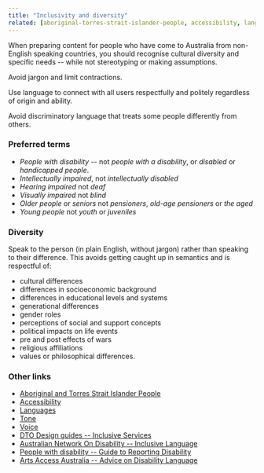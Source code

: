 ```yaml
---
title: "Inclusivity and diversity"
related: [aboriginal-torres-strait-islander-people, accessibility, languages, tone, voice]
---
```


When preparing content for people who have come to Australia from non-English speaking countries, you should recognise cultural diversity and specific needs -- while not stereotyping or making assumptions.

Avoid jargon and limit contractions.

Use language to connect with all users respectfully and politely regardless of origin and ability.

Avoid discriminatory language that treats some people differently from others.

### Preferred terms

- *People with disability* -- not *people with a disability*, or *disabled* or *handicapped people*.
- *Intellectually impaired*, not *intellectually disabled*
- *Hearing impaired* not *deaf*
- *Visually impaired* not *blind*
- *Older people* or *seniors* not *pensioners*, *old-age pensioners* or *the aged*
- *Young people* not *youth* or *juveniles*

### Diversity

Speak to the person (in plain English, without jargon) rather than speaking to their difference. This avoids getting caught up in semantics and is respectful of:

- cultural differences
- differences in socioeconomic background
- differences in educational levels and systems
- generational differences
- gender roles
- perceptions of social and support concepts
- political impacts on life events
- pre and post effects of wars
- religious affiliations
- values or philosophical differences.

### Other links

- [Aboriginal and Torres Strait Islander People](#and-torres-strait-islander-peoples "Aboriginal and Torres Strait Islander People")
- [Accessibility](#accessibility "Accessibility")
- [Languages](#languages "Languages")
- [Tone](#tone "Tone")
- [Voice](#voice "Voice")
- [DTO Design guides -- Inclusive Services](https://www.dto.gov.au/standard/design-guides/inclusive-services/ "DTO Design guides - Inclusive Services")
- [Australian Network On Disability -- Inclusive Language](http://www.and.org.au/pages/inclusive-language.html "Australian Network On Disability - Inclusive Language")
- [People with disability -- Guide to Reporting Disability](http://pwd.org.au/library/guide-to-reporting-disability.html "People with disability - Guide to Reporting Disability")
- [Arts Access Australia -- Advice on Disability Language](http://www.artsaccessaustralia.org/resources/advice-sheets/63-aaa-advice-on-disability-language "Arts Access Australia - Advice on Disability Language")
